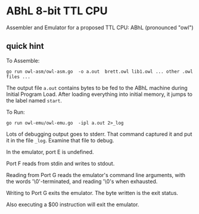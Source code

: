# ABhL 8-bit TTL CPU
Assembler and Emulator for a proposed TTL CPU: ABhL (pronounced "owl")

## quick hint

To Assemble:

```
go run owl-asm/owl-asm.go  -o a.out  brett.owl lib1.owl ... other .owl files ...
```

The output file `a.out` contains bytes to be fed
to the ABhL machine during Initial Program Load.
After loading everything into initial memory,
it jumps to the label named `start`.

To Run:

```
go run owl-emu/owl-emu.go  -ipl a.out 2>_log
```

Lots of debugging output goes to stderr.
That command captured it and put it in the file `_log`.
Examine that file to debug.

In the emulator, port E is undefined.

Port F reads from stdin and writes to stdout.

Reading from Port G reads the emulator's command line arguments,
with the words '\0'-terminated, and reading '\0's
when exhausted.

Writing to Port G exits the emulator.
The byte written is the exit status.

Also executing a $00 instruction will exit the emulator.
